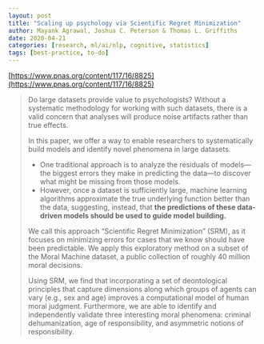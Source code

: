 ```yaml
---
layout: post
title: "Scaling up psychology via Scientific Regret Minimization"
author: Mayank Agrawal, Joshua C. Peterson & Thomas L. Griffiths
date: 2020-04-21
categories: [research, ml/ai/nlp, cognitive, statistics]
tags: [best-practice, to-do]
---
```


[https://www.pnas.org/content/117/16/8825](https://www.pnas.org/content/117/16/8825)

> Do large datasets provide value to psychologists? Without a systematic methodology for working with such datasets, there is a valid concern that analyses will produce noise artifacts rather than true effects. 
>
> In this paper, we offer a way to enable researchers to systematically build models and identify novel phenomena in large datasets. 
>
> * One traditional approach is to analyze the residuals of models—the biggest errors they make in predicting the data—to discover what might be missing from those models. 
> * However, once a dataset is sufficiently large, machine learning algorithms approximate the true underlying function better than the data, suggesting, instead, that **the predictions of these data-driven models should be used to guide model building.** 
>
> We call this approach “Scientific Regret Minimization” (SRM), as it focuses on minimizing errors for cases that we know should have been predictable. We apply this exploratory method on a subset of the Moral Machine dataset, a public collection of roughly 40 million moral decisions. 
>
> Using SRM, we find that incorporating a set of deontological principles that capture dimensions along which groups of agents can vary (e.g., sex and age) improves a computational model of human moral judgment. Furthermore, we are able to identify and independently validate three interesting moral phenomena: criminal dehumanization, age of responsibility, and asymmetric notions of responsibility.

